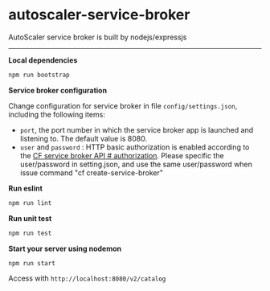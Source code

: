 autoscaler-service-broker
=====

AutoScaler service broker is built by nodejs/expressjs

---
**Local dependencies**
```sh
npm run bootstrap
```
**Service broker configuration**

Change configuration for service broker in file `config/settings.json`, including the following items:
* `port`, the port number in which the service broker app is launched and listening to.  The default value is 8080.
* `user` and `password` : HTTP basic authorization is enabled according to the [CF service broker API # authorization](http://docs.cloudfoundry.org/services/api.html#authentication).  Please specific the user/password in setting.json, and use the same user/password when issue command "cf create-service-broker"


**Run eslint**
```js
npm run lint
```
**Run unit test**
```js
npm run test
```

**Start your server using nodemon**
```js
npm run start
```
Access with `http://localhost:8080/v2/catalog`
